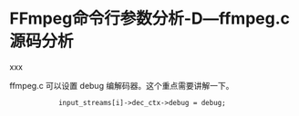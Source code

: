 # FFmpeg命令行参数分析-D—ffmpeg.c源码分析

<div id="meta-description---">xxx</div>



ffmpeg.c 可以设置 debug 编解码器。这个重点需要讲解一下。

```
            input_streams[i]->dec_ctx->debug = debug;
```



